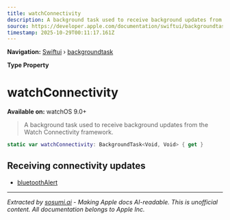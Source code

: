 ```yaml
---
title: watchConnectivity
description: A background task used to receive background updates from the Watch Connectivity framework.
source: https://developer.apple.com/documentation/swiftui/backgroundtask/watchconnectivity
timestamp: 2025-10-29T00:11:17.161Z
---
```


**Navigation:** [Swiftui](/documentation/swiftui) › [backgroundtask](/documentation/swiftui/backgroundtask)

**Type Property**

# watchConnectivity

**Available on:** watchOS 9.0+

> A background task used to receive background updates from the Watch Connectivity framework.

```swift
static var watchConnectivity: BackgroundTask<Void, Void> { get }
```

## Receiving connectivity updates

- [bluetoothAlert](/documentation/swiftui/backgroundtask/bluetoothalert)

---

*Extracted by [sosumi.ai](https://sosumi.ai) - Making Apple docs AI-readable.*
*This is unofficial content. All documentation belongs to Apple Inc.*

